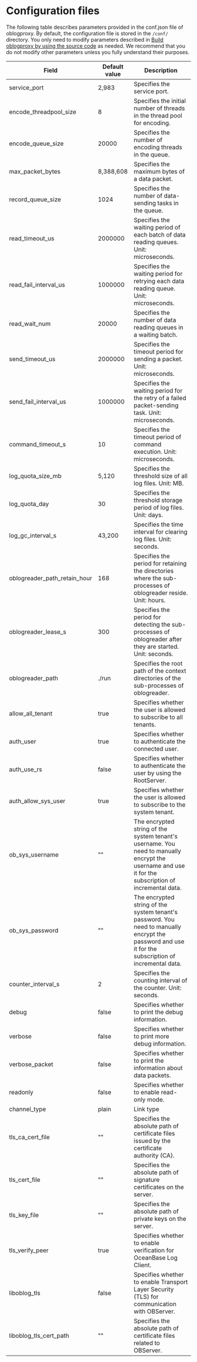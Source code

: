 # Configuration files

The following table describes parameters provided in the conf.json file of oblogproxy. By default, the configuration file is stored in the `/conf/` directory. You only need to modify parameters described in [Build oblogproxy by using the source code](1.install-and-deploy-oblogproxy/2.use-source-code-to-build-an-oblogproxy.md) as needed. We recommend that you do not modify other parameters unless you fully understand their purposes.

| Field | Default value | Description |
|------------------------------|---------|-----------------------------|
| service_port | 2,983 | Specifies the service port. |
| encode_threadpool_size | 8 | Specifies the initial number of threads in the thread pool for encoding. |
| encode_queue_size | 20000 | Specifies the number of encoding threads in the queue. |
| max_packet_bytes | 8,388,608 | Specifies the maximum bytes of a data packet. |
| record_queue_size | 1024 | Specifies the number of data-sending tasks in the queue. |
| read_timeout_us | 2000000 | Specifies the waiting period of each batch of data reading queues. Unit: microseconds. |
| read_fail_interval_us | 1000000 | Specifies the waiting period for retrying each data reading queue. Unit: microseconds. |
| read_wait_num | 20000 | Specifies the number of data reading queues in a waiting batch. |
| send_timeout_us | 2000000 | Specifies the timeout period for sending a packet. Unit: microseconds. |
| send_fail_interval_us | 1000000 | Specifies the waiting period for the retry of a failed packet-sending task. Unit: microseconds. |
| command_timeout_s | 10 | Specifies the timeout period of command execution. Unit: microseconds. |
| log_quota_size_mb | 5,120 | Specifies the threshold size of all log files. Unit: MB. |
| log_quota_day | 30 | Specifies the threshold storage period of log files. Unit: days. |
| log_gc_interval_s | 43,200 | Specifies the time interval for clearing log files. Unit: seconds. |
| oblogreader_path_retain_hour | 168 | Specifies the period for retaining the directories where the sub-processes of oblogreader reside. Unit: hours. |
| oblogreader_lease_s | 300 | Specifies the period for detecting the sub-processes of oblogreader after they are started. Unit: seconds. |
| oblogreader_path | ./run | Specifies the root path of the context directories of the sub-processes of oblogreader. |
| allow_all_tenant | true | Specifies whether the user is allowed to subscribe to all tenants. |
| auth_user | true | Specifies whether to authenticate the connected user. |
| auth_use_rs | false | Specifies whether to authenticate the user by using the RootServer. |
| auth_allow_sys_user | true | Specifies whether the user is allowed to subscribe to the system tenant. |
| ob_sys_username | "" | The encrypted string of the system tenant's username. You need to manually encrypt the username and use it for the subscription of incremental data. |
| ob_sys_password | "" | The encrypted string of the system tenant's password. You need to manually encrypt the password and use it for the subscription of incremental data. |
| counter_interval_s | 2 | Specifies the counting interval of the counter. Unit: seconds. |
| debug | false | Specifies whether to print the debug information. |
| verbose | false | Specifies whether to print more debug information. |
| verbose_packet | false | Specifies whether to print the information about data packets. |
| readonly | false | Specifies whether to enable read-only mode. |
| channel_type | plain | Link type |
| tls_ca_cert_file | "" | Specifies the absolute path of certificate files issued by the certificate authority (CA). |
| tls_cert_file | "" | Specifies the absolute path of signature certificates on the server. |
| tls_key_file | "" | Specifies the absolute path of private keys on the server. |
| tls_verify_peer | true | Specifies whether to enable verification for OceanBase Log Client. |
| liboblog_tls | false | Specifies whether to enable Transport Layer Security (TLS) for communication with OBServer. |
| liboblog_tls_cert_path | "" | Specifies the absolute path of certificate files related to OBServer. |
